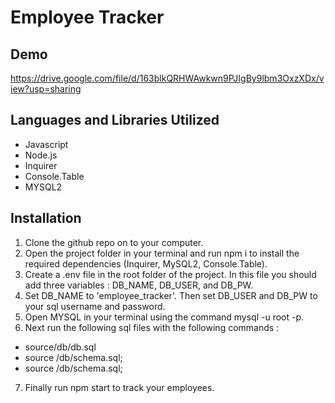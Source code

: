 # Employee Tracker

## Demo
https://drive.google.com/file/d/163blkQRHWAwkwn9PJIgBy9lbm3OxzXDx/view?usp=sharing 
## Languages and Libraries Utilized

* Javascript
* Node.js
* Inquirer
* Console.Table
* MYSQL2

## Installation
1. Clone the github repo on to your computer.
2. Open the project folder in your terminal and run npm i to install the required dependencies (Inquirer, MySQL2, Console.Table).
3. Create a .env file in the root folder of the project. In this file you should add three variables : DB_NAME, DB_USER, and DB_PW.
4. Set DB_NAME to 'employee_tracker'. Then set DB_USER and DB_PW to your sql username and password.
5. Open MYSQL in your terminal using the command mysql -u root -p.
6. Next run the following sql files with the following commands :
* source/db/db.sql
* source /db/schema.sql;
* source /db/schema.sql;

7. Finally run npm start to track your employees.


